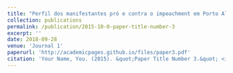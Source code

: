 ```yaml
---
title: "Perfil dos manifestantes pró e contra o impeachment em Porto Alegre e as TICs uma análise quantitativa"
collection: publications
permalink: /publication/2015-10-0-paper-title-number-3
excerpt: ''
date: 2018-09-28
venue: 'Journal 1'
paperurl: 'http://academicpages.github.io/files/paper3.pdf'
citation: 'Your Name, You. (2015). &quot;Paper Title Number 3.&quot; <i>Journal 1</i>. 1(3).'
---
```

